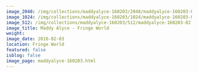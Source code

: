 ```yaml
---
image_2048: /img/collections/maddyalyce-160203/2048/maddyalyce-160203-02.jpg
image_1024: /img/collections/maddyalyce-160203/1024/maddyalyce-160203-02.jpg
image_512: /img/collections/maddyalyce-160203/512/maddyalyce-160203-02.jpg
image_title: Maddy Alyce - Fringe World
weight: 
image_date: 2016-02-03
location: Fringe World
featured: false
isblog: false
image_page: maddyalyce-160203.html
---
```

